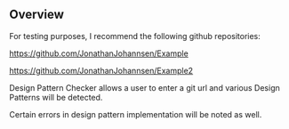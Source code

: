 Overview 
--------

For testing purposes, I recommend the following github repositories:

https://github.com/JonathanJohannsen/Example

https://github.com/JonathanJohannsen/Example2

Design Pattern Checker allows a user to enter a git url and various Design Patterns will be detected.

Certain errors in design pattern implementation will be noted as well. 


